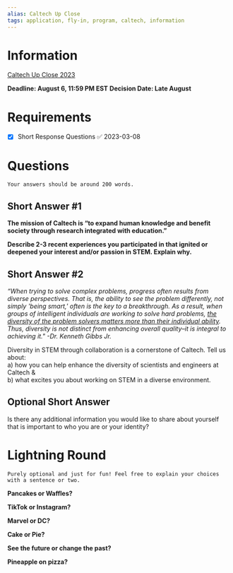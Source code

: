 ```yaml
---
alias: Caltech Up Close
tags: application, fly-in, program, caltech, information
---
```


# Information
[Caltech Up Close 2023](https://apply.caltech.edu/apply/)

**Deadline: August 6, 11:59 PM EST**
**Decision Date: Late August**

# Requirements
- [x] Short Response Questions ✅ 2023-03-08

# Questions
`Your answers should be around 200 words.`

## Short Answer #1
**The mission of Caltech is “to expand human knowledge and benefit society through research integrated with education.”**

**Describe 2-3 recent experiences you participated in that ignited or deepened your interest and/or passion in STEM. Explain why.**

## Short Answer #2
_“When trying to solve complex problems, progress often results from diverse perspectives. That is, the ability to see the problem differently, not simply 'being smart,' often is the key to a breakthrough. As a result, when groups of intelligent individuals are working to solve hard problems, [the diversity of the problem solvers matters more than their individual ability](http://www.ncbi.nlm.nih.gov/pubmed/15534225). Thus, diversity is not distinct from enhancing overall quality–it is integral to achieving it." -Dr. Kenneth Gibbs Jr._

Diversity in STEM through collaboration is a cornerstone of Caltech. Tell us about:  
a) how you can help enhance the diversity of scientists and engineers at Caltech &  
b) what excites you about working on STEM in a diverse environment.

## Optional Short Answer
Is there any additional information you would like to share about yourself that is important to who you are or your identity?

# Lightning Round
`Purely optional and just for fun! Feel free to explain your choices with a sentence or two.`

**Pancakes or Waffles?**

**TikTok or Instagram?**

**Marvel or DC?**

**Cake or Pie?**

**See the future or change the past?**

**Pineapple on pizza?**